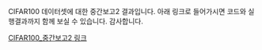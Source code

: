 CIFAR100 데이터셋에 대한 중간보고2 결과입니다.
아래 링크로 들어가시면 코드와 실행결과까지 함께 보실 수 있습니다.
감사합니다.

[CIFAR100_중간보고2 링크](https://colab.research.google.com/drive/1LdZVZgT5ywmCmXh8Z6M9d1luamIKiviY#scrollTo=XmhehPqD9RYk)

